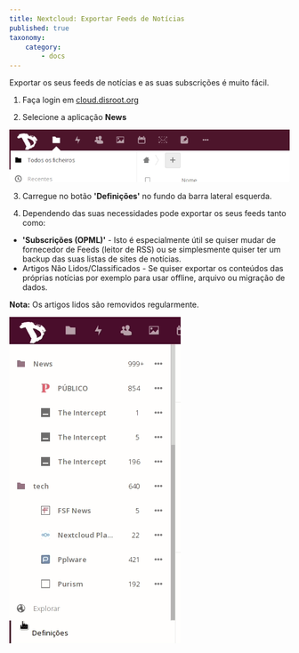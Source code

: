 ```yaml
---
title: Nextcloud: Exportar Feeds de Notícias
published: true
taxonomy:
    category:
        - docs
---
```


Exportar os seus feeds de notícias e as suas subscrições é muito fácil.

1. Faça login em [cloud.disroot.org](https://cloud.disroot.org)

2. Selecione a aplicação **News**


![](pt/select_app.gif)

3. Carregue no botão **'Definições'** no fundo da barra lateral esquerda.

5. Dependendo das suas necessidades pode exportar os seus feeds tanto como:
  - **'Subscrições (OPML)'** - Isto é especialmente útil se quiser mudar de fornecedor de Feeds (leitor de RSS) ou se simplesmente quiser ter um backup das suas listas de sites de notícias.
  - Artigos Não Lidos/Classificados - Se quiser exportar os conteúdos das próprias notícias por exemplo para usar offline, arquivo ou migração de dados.

  **Nota:** Os artigos lidos são removidos regularmente.


![](pt/export.gif)

